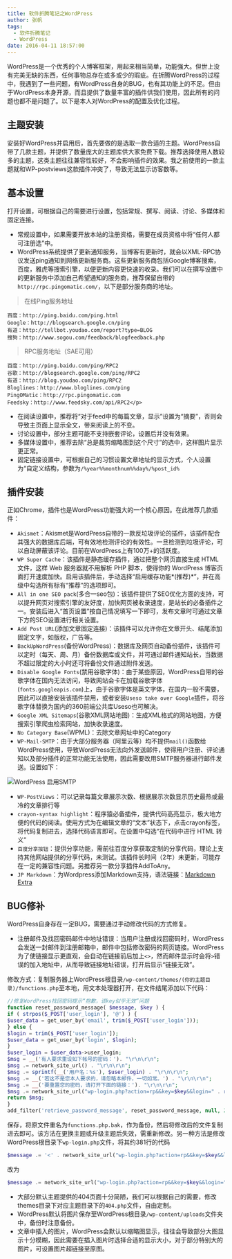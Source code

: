 ```yaml
---
title: 软件折腾笔记之WordPress
author: 张帆
tags:
  - 软件折腾笔记
  - WordPress
date: 2016-04-11 18:57:00
---
```


WordPress是一个优秀的个人博客框架，用起来相当简单，功能强大。但世上没有完美无缺的东西，任何事物总存在或多或少的瑕疵。在折腾WordPress的过程中，我遇到了一些问题，有WordPress自身的BUG，也有其功能上的不足。但由于WordPress本身开源，而且提供了数量丰富的插件供我们使用，因此所有的问题也都不是问题了。以下是本人对WordPress的配置及优化过程。

<!--more-->

## 主题安装

安装好WordPress并启用后，首先要做的是选取一款合适的主题。WordPress自带了几款主题，并提供了数量庞大的主题库供大家免费下载。推荐选择使用人数较多的主题，这类主题往往兼容性较好，不会影响插件的效果。我之前使用的一款主题就和WP-postviews这款插件冲突了，导致无法显示访客数等。

## 基本设置

打开设置，可根据自己的需要进行设置，包括常规、撰写、阅读、讨论、多媒体和固定连接。

- 常规设置中，如果需要开放本站的注册资格，需要在成员资格中将“任何人都可注册选”中。
- WordPress系统提供了更新通知服务，当博客有更新时，就会以XML-RPC协议发送ping通知到网络更新服务商。这些更新服务商包括Google博客搜索，百度，雅虎等搜索引擎，以便更新内容更快速的收录。我们可以在撰写设置中的更新服务中添加自己希望通知的服务商，推荐保留自带的`http://rpc.pingomatic.com/`，以下是部分服务商的地址。

 > 在线Ping服务地址

 ```
 百度：http://ping.baidu.com/ping.html
 Google：http://blogsearch.google.cn/ping
 有道：http://tellbot.youdao.com/report?type=BLOG
 搜狗：http://www.sogou.com/feedback/blogfeedback.php
 ```

 > RPC服务地址（SAE可用）

 ```
 百度：http://ping.baidu.com/ping/RPC2
 谷歌：http://blogsearch.google.com/ping/RPC2
 有道：http://blog.youdao.com/ping/RPC2
 Bloglines：http://www.bloglines.com/ping
 PingOMatic：http://rpc.pingomatic.com
 Feedsky：http://www.feedsky.com/api/RPC2</p>
 ```

- 在阅读设置中，推荐将“对于feed中的每篇文章，显示”设置为“摘要”，否则会导致主页面上显示全文，带来阅读上的不变。
- 讨论设置中，部分主题可能不支持嵌套评论，设置后并没有效果。
- 多媒体设置中，推荐去除“总是裁剪缩略图到这个尺寸”的选中，这样图片显示更正常。
- 固定链接设置中，可根据自己的习惯设置文章地址的显示方式，个人设置为“自定义结构，参数为`/%year%%monthnum%%day%/%post_id%`

## 插件安装

正如Chrome，插件也是WordPress功能强大的一个核心原因。在此推荐几款插件：

- `Akismet`：Akismet是WordPress自带的一款反垃圾评论的插件，该插件配合其强大的数据库后端，可有效地检测评论的有效性。一旦检测到垃圾评论，可以自动屏蔽该评论。目前在WordPress上有100万+的活跃度。
- `WP Super Cache`：该插件是静态缓存插件，通过把整个网页直接生成 HTML 文件，这样 Web 服务器就不用解析 PHP 脚本，使得你的 WordPress 博客页面打开速度加快。启用该插件后，手动选择“启用缓存功能*(推荐)*”，并在高级中勾选所有标有“推荐”的选项即可。
- `All in one SEO pack`(多合一seo包)：该插件提供了SEO优化方面的支持，可以提升网页对搜索引擎的友好度，加快网页被收录速度，是站长的必备插件之一。安装后进入“首页设置”按自己情况填写一下即可，发布文章时可通过文章下方的SEO设置进行相关设置。
- `Add Post URL`(添加文章固定连接)：该插件可以允许你在文章开头、结尾添加固定文字，如版权，广告等。
- `BackUpWordPress`(备份WordPress)：数据库及网页自动备份插件，该插件可以定时（每天、周、月）备份数据库或文件，并可通过邮件通知站长，当数据不超过限定的大小时还可将备份文件通过附件发送。
- `Disable Google Fonts`(禁用谷歌字体)：由于某些原因，WordPress自带的谷歌字体在国内无法访问，导致网站会卡在加载谷歌字体(`fonts.googleapis.com`)上，由于谷歌字体是英文字体，在国内一般不需要，因此可以直接安装该插件禁用，或者安装`Useso take over Google`插件，将谷歌字体替换为国内的360前端公共库Useso也可解决。
- `Google XML Sitemaps`(谷歌XML网站地图)：生成XML格式的网站地图，方便搜索引擎爬虫检索网站，加快收录速度。
- `No Category Base`(WPML)：去除文章网址中的Category
- `WP-Mail-SMTP`：由于大部分服务器（阿里云等）均不提供`mail()`函数给WordPress使用，导致WordPress无法向外发送邮件，使得用户注册、评论通知以及部分插件的正常功能无法使用，因此需要改用SMTP服务器进行邮件发送。设置如下：

 ![WordPress 启用SMTP](wordpress-smtp.png)

- `WP-PostViews`：可以记录每篇文章展示次数、根据展示次数显示历史最热或最冷的文章排行等
- `crayon-syntax highlight`：程序猿必备插件，提供代码高亮显示，极大地方便的代码的阅读。使用方式为在编辑文章的“文本”状态下，点击crayon标签，将代码复制进去，选择代码语言即可。在设置中勾选“在代码中进行 HTML 转义”
- `百度分享按钮`：提供分享功能，需前往百度分享获取定制的分享代码，理论上支持其他网站提供的分享代码，未测试。该插件长时间（2年）未更新，可能存在一定的兼容性问题。另推荐另一款分享插件AddToAny。
- `JP Markdown`：为Wordpress添加Markdown支持，语法链接：[Markdown Extra](https://en.support.WordPress.com/markdown-quick-reference/)

## BUG修补

WordPress自身存在一定BUG，需要通过手动修改代码的方式修复。

- 注册邮件及找回密码邮件中地址错误：当用户注册或找回密码时，WordPress会发送一封邮件到注册邮箱中，邮件中包括修改密码的网页链接。WordPress为了使链接显示更直观，会自动在链接前后加上`<>`，然而邮件显示时会将`>`错误的加入地址中，从而导致链接地址错误，打开后显示“链接无效”。

 修改方式：复制服务器上WordPress根目录`/wp-content/themes/(你的主题目录)/functions.php`至本地，用文本处理器打开，在文件结尾添加以下代码：

 ``` php
 //修复WordPress找回密码提示“抱歉，该key似乎无效”问题
 function reset_password_message( $message, $key ) {
 if ( strpos($_POST['user_login'], '@') ) {
 $user_data = get_user_by('email', trim($_POST['user_login']));
 } else {
 $login = trim($_POST['user_login']);
 $user_data = get_user_by('login', $login);
 }
 $user_login = $user_data->user_login;
 $msg = __('有人要求重设如下帐号的密码：'). "\r\n\r\n";
 $msg .= network_site_url() . "\r\n\r\n";
 $msg .= sprintf(__('用户名：%s'), $user_login) . "\r\n\r\n";
 $msg .= __('若这不是您本人要求的，请忽略本邮件，一切如常。') . "\r\n\r\n";
 $msg .= __('要重置您的密码，请打开下面的链接：'). "\r\n\r\n";
 $msg .= network_site_url("wp-login.php?action=rp&&key=$key&&login=" . rawurlencode($user_login), 'login') ;
 return $msg;
 }
 add_filter('retrieve_password_message', reset_password_message, null, 2);
 ```

 保存，将原文件重名为`functions.php.bak`，作为备份，然后将修改后的文件复制进去即可。该方法在更换主题或升级主题后失效，需重新修改。另一种方法是修改WordPress根目录下`wp-login.php`文件，将其约381行的代码

 ``` php
 $message .= '<' . network_site_url("wp-login.php?action=rp&&key=$key&&login=" . rawurlencode($user_login), 'login') . ">\r\n";
 ```

 改为

 ``` php
 $message .= network_site_url("wp-login.php?action=rp&&key=$key&&login=" . rawurlencode($user_login), 'login');
 ```

- 大部分默认主题提供的404页面十分简陋，我们可以根据自己的需要，修改themes目录下对应主题目录下的`404.php`文件，自由定制。
- WordPress默认将图片保存至WordPress根目录`/wp-content/uploads`文件夹中，备份时注意备份。
- 文章中插入的图片，WordPress会默认以缩略图显示，往往会导致部分大图显示十分模糊，因此需要在插入图片时选择合适的显示大小，对于部分特别大的图片，可设置图片超链接至原图。
